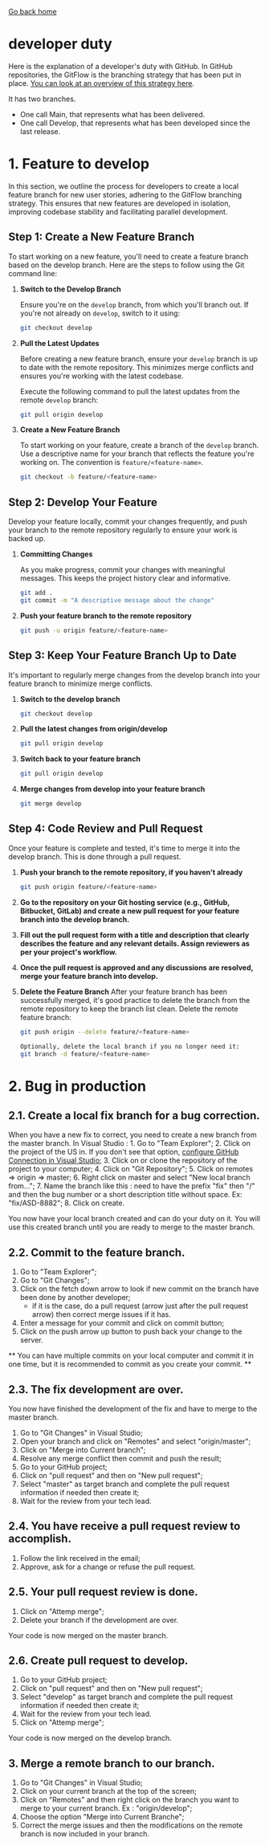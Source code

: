 [Go back home](./README.md)
# developer duty

Here is the explanation of a developer's duty with GitHub. In GitHub repositories, the GitFlow is the branching strategy that has been put in place. 
[You can look at an overview of this strategy here](https://gitversion.net/docs/learn/branching-strategies/gitflow/). 

It has two branches. 
  * One call Main, that represents what has been delivered.
  * One call Develop, that represents what has been developed since the last release.

# 1. Feature to develop

In this section, we outline the process for developers to create a local feature branch for new user stories, adhering to the GitFlow branching strategy. This ensures that new features are developed in isolation, improving codebase stability and facilitating parallel development.

## Step 1: Create a New Feature Branch

To start working on a new feature, you'll need to create a feature branch based on the develop branch. Here are the steps to follow using the Git command line:

1. **Switch to the Develop Branch**

   Ensure you're on the `develop` branch, from which you'll branch out. If you're not already on `develop`, switch to it using:

   ```bash
   git checkout develop

2. **Pull the Latest Updates**

   Before creating a new feature branch, ensure your `develop` branch is up to date with the remote repository. This minimizes merge conflicts and ensures 
   you're working with the latest codebase.

   Execute the following command to pull the latest updates from the remote `develop` branch:

   ```bash
   git pull origin develop

3. **Create a New Feature Branch**

   To start working on your feature, create a branch of the `develop` branch. Use a descriptive name for your branch that reflects the feature you're working on. The convention is `feature/<feature-name>`.

   ```bash
   git checkout -b feature/<feature-name>


## Step 2: Develop Your Feature

Develop your feature locally, commit your changes frequently, and push your branch to the remote repository regularly to ensure your work is backed up.

1. **Committing Changes**

   As you make progress, commit your changes with meaningful messages. This keeps the project history clear and informative.

   ```bash
   git add .
   git commit -m "A descriptive message about the change"
   ```

2. **Push your feature branch to the remote repository**

   ```bash
   git push -u origin feature/<feature-name>

## Step 3: Keep Your Feature Branch Up to Date

It's important to regularly merge changes from the develop branch into your feature branch to minimize merge conflicts.

1. **Switch to the develop branch**

   ```bash
   git checkout develop

2. **Pull the latest changes from origin/develop**

   ```bash
   git pull origin develop

3. **Switch back to your feature branch**

   ```bash
   git pull origin develop

4. **Merge changes from develop into your feature branch**

   ```bash
   git merge develop

## Step 4: Code Review and Pull Request

Once your feature is complete and tested, it's time to merge it into the develop branch. This is done through a pull request.

1. **Push your branch to the remote repository, if you haven't already**

   ```bash
   git push origin feature/<feature-name>

2. **Go to the repository on your Git hosting service (e.g., GitHub, Bitbucket, GitLab) and create a new pull request for your feature branch into the develop branch.**
3. **Fill out the pull request form with a title and description that clearly describes the feature and any relevant details. Assign reviewers as per your project's workflow.**
4. **Once the pull request is approved and any discussions are resolved, merge your feature branch into develop.**
5. **Delete the Feature Branch**
   After your feature branch has been successfully merged, it's good practice to delete the branch from the remote repository to keep the branch list clean.
   Delete the remote feature branch:

   ```bash
   git push origin --delete feature/<feature-name>

   Optionally, delete the local branch if you no longer need it:
   git branch -d feature/<feature-name>


# 2. Bug in production

## 2.1. Create a local fix branch for a bug correction.

When you have a new fix to correct, you need to create a new branch from the master branch. 
In Visual Studio :
	1. Go to "Team Explorer";
	2. Click on the project of the US in. If you don't see that option, [configure GitHub Connection in Visual Studio](./VisualStudioGitHubConnection.md);
	3. Click on or clone the repository of the project to your computer;
	4. Click on "Git Repository";
	5. Click on remotes => origin => master;
	6. Right click on master and select "New local branch from...";
	7. Name the branch like this : need to have the prefix "fix" then "/" and then the bug number or a short description title without space. Ex: "fix/ASD-8882";
	8. Click on create.
		
You now have your local branch created and can do your duty on it.
You will use this created branch until you are ready to merge to the master branch.

## 2.2. Commit to the feature branch.

1. Go to "Team Explorer";
2. Go to "Git Changes";
3. Click on the fetch down arrow to look if new commit on the branch have been done by another developer;
	* if it is the case, do a pull request (arrow just after the pull request arrow) then correct merge issues if it has.
4. Enter a message for your commit and click on commit button;
5. Click on the push arrow up button to push back your change to the server. 

** You can have multiple commits on your local computer and commit it in one time, but it is recommended to commit as you create your commit. **

## 2.3. The fix development are over.

You now have finished the development of the fix and have to merge to the master branch.  

1. Go to "Git Changes" in Visual Studio;
2. Open your branch and click on "Remotes" and select "origin/master";
3. Click on "Merge into Current branch";
4. Resolve any merge conflict then commit and push the result;
5. Go to your GitHub project;
6. Click on "pull request" and then on "New pull request";
7. Select "master" as target branch and complete the pull request information if needed then create it;
8. Wait for the review from your tech lead.

## 2.4. You have receive a pull request review to accomplish.

1. Follow the link received in the email;
2. Approve, ask for a change or refuse the pull request.

## 2.5. Your pull request review is done.

1. Click on "Attemp merge";
2. Delete your branch if the development are over.

Your code is now merged on the master branch.

## 2.6. Create pull request to develop.

1. Go to your GitHub project;
2. Click on "pull request" and then on "New pull request";
3. Select "develop" as target branch and complete the pull request information if needed then create it;
4. Wait for the review from your tech lead.
5. Click on "Attemp merge";

Your code is now merged on the develop branch.

## 3. Merge a remote branch to our branch.

1. Go to "Git Changes" in Visual Studio;
2. Click on your current branch at the top of the screen;
3. Click on "Remotes" and then right click on the branch you want to merge to your current branch. Ex : "origin/develop";
4. Choose the option "Merge into Current Branche";
5. Correct the merge issues and then the modifications on the remote branch is now included in your branch.

